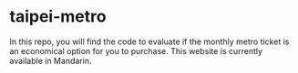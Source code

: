 # taipei-metro
In this repo, you will find the code to evaluate if the monthly metro ticket is an economical option for you to purchase. This website is currently available in Mandarin.
